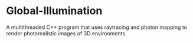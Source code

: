 # Global-Illumination
A multithreaded C++ program that uses raytracing and photon mapping to render photorealistic images of 3D environments
